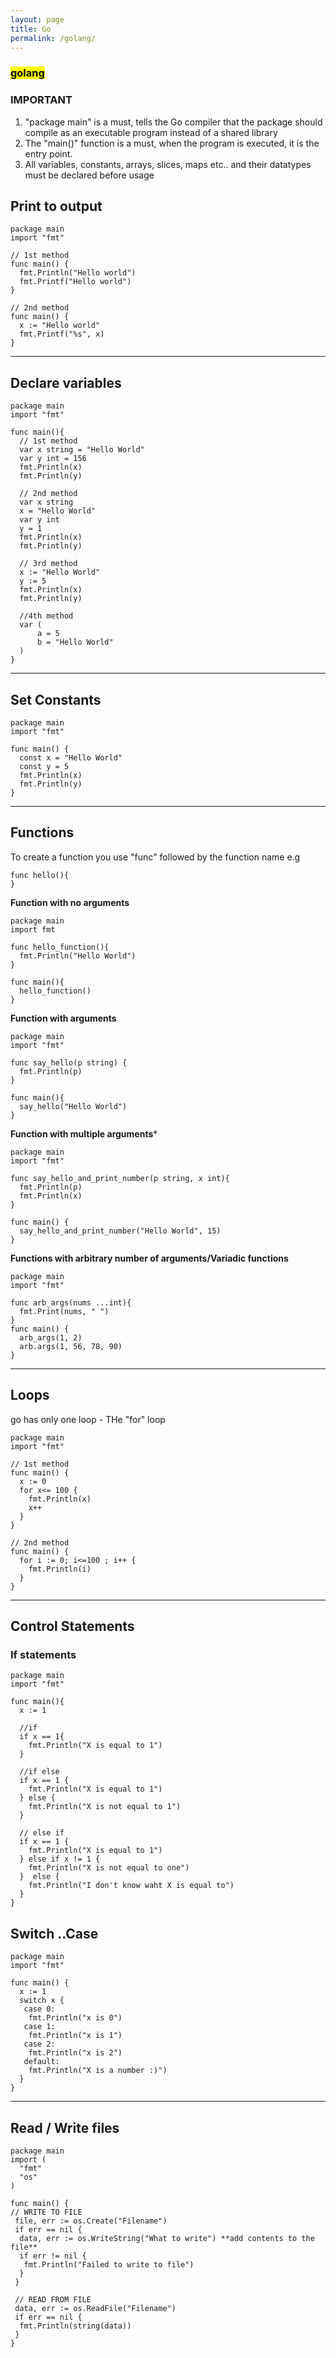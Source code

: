 ```yaml
---
layout: page
title: Go
permalink: /golang/
---
```


### <mark>golang</mark>
### IMPORTANT

1. "package main" is a must, tells the Go compiler that the package should compile as an executable program instead of a shared library
2. The "main()" function is a must, when the program is executed, it is the entry point.
3. All variables, constants, arrays, slices, maps etc.. and their datatypes must be declared before usage

## Print to output
```go:
package main
import "fmt"

// 1st method
func main() {
  fmt.Println("Hello world")
  fmt.Printf("Hello world")
}

// 2nd method
func main() {
  x := "Hello world"
  fmt.Printf("%s", x)
}

```

---

## Declare variables
~~~
package main
import "fmt"

func main(){
  // 1st method
  var x string = "Hello World"
  var y int = 156
  fmt.Println(x)
  fmt.Println(y)
  
  // 2nd method
  var x string
  x = "Hello World"
  var y int
  y = 1
  fmt.Println(x)
  fmt.Println(y)
  
  // 3rd method
  x := "Hello World"
  y := 5
  fmt.Println(x)
  fmt.Println(y)
  
  //4th method
  var (
      a = 5
      b = "Hello World"
  )
}
~~~

---

## Set Constants
~~~
package main
import "fmt"

func main() {
  const x = "Hello World"
  const y = 5
  fmt.Println(x)
  fmt.Println(y)
}
~~~

---

## Functions
To create a function you use "func" followed by the function name e.g
~~~
func hello(){
}
~~~

**Function with no arguments**
~~~
package main
import fmt

func hello_function(){
  fmt.Println("Hello World")
}

func main(){
  hello_function()
}
~~~

**Function with arguments**
~~~
package main
import "fmt"

func say_hello(p string) {
  fmt.Println(p)
}

func main(){
  say_hello("Hello World")
}
~~~

**Function with multiple arguments***
~~~
package main
import "fmt"

func say_hello_and_print_number(p string, x int){
  fmt.Println(p)
  fmt.Println(x)
}

func main() {
  say_hello_and_print_number("Hello World", 15)
}
~~~

**Functions with arbitrary number of arguments/Variadic functions**
~~~
package main
import "fmt"

func arb_args(nums ...int){
  fmt.Print(nums, " ")
}
func main() {
  arb_args(1, 2)
  arb.args(1, 56, 78, 90)
}
~~~

---
## Loops
go has only one loop - THe "for" loop
~~~
package main
import "fmt"

// 1st method 
func main() {
  x := 0
  for x<= 100 {
    fmt.Println(x)
    x++
  }
}

// 2nd method
func main() {
  for i := 0; i<=100 ; i++ {
    fmt.Println(i)
  }
}

~~~

---

## Control Statements

### If statements
~~~
package main
import "fmt"

func main(){
  x := 1
  
  //if
  if x == 1{
    fmt.Println("X is equal to 1")
  } 
  
  //if else
  if x == 1 {
    fmt.Println("X is equal to 1")
  } else {
    fmt.Println("X is not equal to 1")
  }
  
  // else if
  if x == 1 {
    fmt.Println("X is equal to 1")
  } else if x != 1 {
    fmt.Println("X is not equal to one")
  }  else {
    fmt.Println("I don't know waht X is equal to")
  }
}
~~~

## Switch ..Case
~~~
package main
import "fmt"

func main() {
  x := 1
  switch x {
   case 0:
    fmt.Println("x is 0")
   case 1:
    fmt.Println("x is 1")
   case 2:
    fmt.Println("x is 2")
   default:
    fmt.Println("X is a number :)")
  }
}

~~~

---

## Read / Write files
~~~
package main
import (
  "fmt"
  "os"
)

func main() {
// WRITE TO FILE
 file, err := os.Create("Filename")
 if err == nil {
  data, err := os.WriteString("What to write") **add contents to the file**
  if err != nil {
   fmt.Println("Failed to write to file")
  }
 }

 // READ FROM FILE
 data, err := os.ReadFile("Filename")
 if err == nil {
  fmt.Println(string(data))
 }
}
~~~
